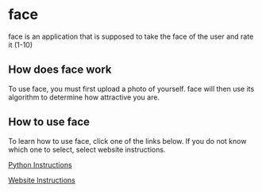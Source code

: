 # face
face is an application that is supposed to take the face of the user and rate it (1-10)

## How does face work
To use face, you must first upload a photo of yourself.  face will then use its algorithm to determine how attractive you are. 

## How to use face
To learn how to use face, click one of the links below. If you do not know which one to select, select website instructions.

[Python Instructions](https://github.com/yass4k/face/blob/main/python%20instructions.md)

[Website Instructions](https://github.com/yass4k/face/blob/main/website%20instructions.md)
